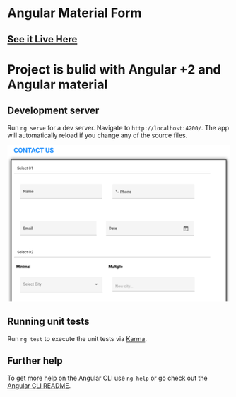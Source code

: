 # Angular Material Form

##  [See it Live Here](https://r2form.web.app)

# Project is bulid with Angular +2 and Angular material 
## Development server

Run `ng serve` for a dev server. Navigate to `http://localhost:4200/`. The app will automatically reload if you change any of the source files.


![sample](https://raw.githubusercontent.com/u4saif/RForm/master/image.png)
## Running unit tests

Run `ng test` to execute the unit tests via [Karma](https://karma-runner.github.io).

 
## Further help

To get more help on the Angular CLI use `ng help` or go check out the [Angular CLI README](https://github.com/angular/angular-cli/blob/master/README.md).
